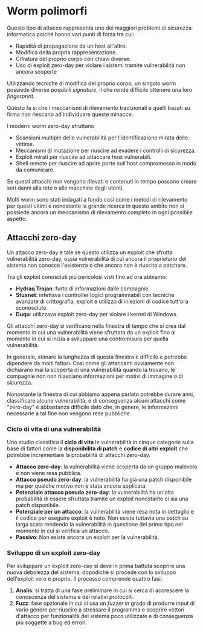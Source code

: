 # Worm polimorfi

Questo tipo di attacco rappresenta uno dei maggiori problemi
di sicurezza informatica poiché hanno vari punti di forza
tra cui:
- Rapidità di propagazione da un host all'altro.
- Modifica della propria rappresentazione.
- Cifratura del proprio corpo con chiavi diverse.
- Uso di exploit zero-day per violare i sistemi tramite 
vulnerabilità non ancora scoperte

Utilizzando tecniche di modifica del proprio corpo, un singolo
worm possiede diverse possibili _signature_, il che rende 
difficile ottenere una loro _fingerprint_.

Questo fa sì che i meccanismi di rilevamento tradizionali e 
quelli basati su firma non riescano ad individuare queste 
minacce.

I moderni worm zero-day sfruttano
- Scansioni multiple delle vulnerabilità per l'identificazione 
mirata delle vittime.
- Meccanismi di mutazione per riuscire ad evadere i controlli 
di sicurezza.
- Exploit mirati per riuscire ad attaccare host vulnerabili.
- Shell remote per riuscire ad aprire porte sull'host 
compromesso in modo da comunicare.

Se questi attacchi non vengono rilevati e contenuti in tempo 
possono creare seri danni alla rete o alle macchine degli 
utenti.

Molti worm sono stati indagati a fondo così come i metodi di 
rilevamento per questi ultimi e nonostante la grande ricerca 
in questo ambito non si possiede ancora un meccanismo di 
rilevamento completo in ogni possibile aspetto.

## Attacchi zero-day

Un attacco zero-day è tale se questo utilizza un exploit che 
sfrutta vulnerabilità zero-day, ossia vulnerabilità di cui 
ancora il proprietario del sistema non conosce l'esistenza 
o che ancora non è riuscito a patchare.

Tra gli exploit conosciuti più pericolosi visti fino ad ora 
abbiamo:
- **Hydraq Trojan**: furto di informazioni dalle compagnie.
- **Stuxnet**: infettava i controller logici programmabili 
con tecniche avanzate di crittografia, exploit e utilizzo 
di iniezioni di codice tutt'ora sconosciute.
- **Duqu**: utilizzava exploit zero-day per violare i kernel
di Windows.

Gli attacchi zero-day si verificano nella finestra di tempo
che si crea dal momento in cui una vulnerabilità viene 
sfruttata da un exploit fino al momento in cui si inizia a 
sviluppare una contromisura per quella vulnerabilità.

In generale, stimare la lunghezza di questa finestra è 
difficile e potrebbe dipendere da molti fattori. Così come gli 
attaccanti ovviamente non dichiarano mai la scoperta di una 
vulnerabilità quando la trovano, le compagnie non non 
rilasciano informazioni per motivi di immagine o di sicurezza.

Nonostante la finestra di cui abbiamo appena parlato potrebbe 
durare anni, classificare alcune vulnerabilità, e di conseguenza 
alcuni attacchi come "zero-day" è abbastanza difficile dato che, 
in genere, le informazioni necessarie a tal fine non vengono
rese pubbliche.

### Ciclo di vita di una vulnerabilità

Uno studio classifica il **ciclo di vita** le vulnerabilità in
cinque categorie sulla base di fattori come la **disponibilità
di patch** e **codice di altri exploit** che potrebbe 
incrementare la probabilità di attacchi zero-day.
- **Attacco zero-day**: la vulnerabilità viene scoperta da un 
gruppo malevolo e non viene resa pubblica.
- **Attacco pseudo zero-day**: la vulnerabilità ha già una 
patch disponibile ma per qualche motivo non è stata ancora 
applicata.
- **Potenziale attacco pseudo zero-day**: la vulnerabilità 
ha un'alta probabilità di essere sfruttata tramite un exploit
nonostante ci sia una patch disponibile.
- **Potenziale per un attacco**: la vulnerabilità viene resa 
nota in dettaglio e il codice per eseguire exploit è noto. Non
esiste tuttavia una patch su larga scala rendendo la 
vulnerabilità in questione del primo tipo nel momento in cui
si verifica un attacco.
- **Passivo**: Non esiste ancora un exploit per la 
vulnerabilità.

### Sviluppo di un exploit zero-day

Per sviluppare un exploit zero-day si deve in prima battuta 
scoprire una nuova debolezza del sistema, dopodiché si procede
con lo sviluppo dell'exploit vero e proprio. Il processo 
comprende quattro fasi:
1. **Analis**: si tratta di una fase preliminare in cui si 
cerca di accrescere la conoscenza del sistema e dei relativi 
protocolli.
2. **Fuzz**: fase opzionale in cui si usa un _fuzzer_ in grado
di produrre input di vario genere per riuscire a stressare il
programma e scoprire vettori d'attacco per funzionalità del 
sistema poco utilizzate e di conseguenza più soggette a bug 
ed errori.